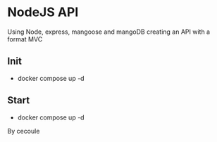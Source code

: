 # NodeJS API
Using Node, express, mangoose and mangoDB creating an API with a format MVC

## Init
- docker compose up -d

## Start
- docker compose up -d


By cecoule